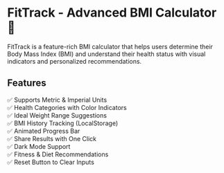 # FitTrack - Advanced BMI Calculator 🚀  

FitTrack is a feature-rich BMI calculator that helps users determine their Body Mass Index (BMI) and understand their health status with visual indicators and personalized recommendations.  

## Features  
✅ Supports Metric & Imperial Units  
✅ Health Categories with Color Indicators  
✅ Ideal Weight Range Suggestions  
✅ BMI History Tracking (LocalStorage)  
✅ Animated Progress Bar  
✅ Share Results with One Click  
✅ Dark Mode Support  
✅ Fitness & Diet Recommendations  
✅ Reset Button to Clear Inputs  
